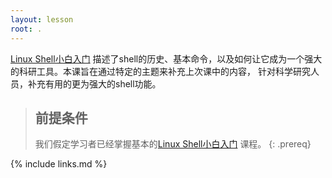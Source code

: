 ```yaml
---
layout: lesson
root: .
---
```


[Linux Shell小白入门](https://www.yuanmadesign.com/shell1/)
描述了shell的历史、基本命令，以及如何让它成为一个强大的科研工具。本课旨在通过特定的主题来补充上次课中的内容，
针对科学研究人员，补充有用的更为强大的shell功能。

> ## 前提条件
>
> 我们假定学习者已经掌握基本的[Linux Shell小白入门](https://www.yuanmadesign.com/shell1/) 课程。
{: .prereq}

{% include links.md %}

